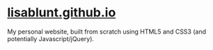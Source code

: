 [lisablunt.github.io](http://lisablunt.github.io)
==============

My personal website, built from scratch using HTML5 and CSS3 (and potentially Javascript/jQuery).
